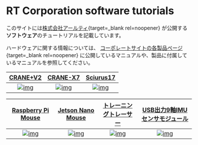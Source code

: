 # RT Corporation software tutorials

このサイトには[株式会社アールティ](https://rt-net.jp/){target=_blank rel=noopener}
が公開する**ソフトウェア**のチュートリアルを記載しています。

ハードウェアに関する情報については、
[コーポレートサイトの各製品ページ](https://rt-net.jp/works_category/allproducts/){target=_blank rel=noopener}
に公開しているマニュアルや、製品に付属しているマニュアルを参照してください。

| [CRANE+V2][CRV2DOC] | [CRANE-X7][CRX7DOC] | [Sciurus17][SC17DOC] |
| :---: | :---: | :---: |
| [![img][CRV2IMG]][CRV2DOC] | [![img][CRX7IMG]][CRX7DOC] | [![img][SC17IMG]][SC17DOC] |

| [Raspberry Pi Mouse][RPMSDOC] | [Jetson Nano Mouse][JNMSDOC] | [トレーニングトレーサー][RTTRDOC] | [USB出力9軸IMUセンサモジュール][USB9DOC] |
| :---: | :---: | :---: | :---: |
| [![img][RPMSIMG]][RPMSDOC] | [![img][JNMSIMG]][JNMSDOC] | [![img][RTTRIMG]][RTTRDOC] | [![img][USB9IMG]][USB9DOC] |

[CRV2IMG]:https://rt-net.github.io/images/crane-plus/CRANEV2-500x500.png
[CRV2DOC]:./cranev2/products.md
[CRX7IMG]:https://rt-net.github.io/images/crane-x7/CRANE-X7-500x500.png
[CRX7DOC]:./crane-x7/products.md
[SC17IMG]:https://rt-net.github.io/images/sciurus17/Sciurus17-500x500.png
[SC17DOC]:./sciurus17/products.md
[RPMSIMG]:https://rt-net.github.io/images/raspberry-pi-mouse/Raspberry-Pi-Mouse-500x500.png
[RPMSDOC]:./raspimouse/products.md
[JNMSIMG]:https://rt-net.github.io/images/jetson-nano-mouse/Jetson-Nano-Mouse-500x500.png
[JNMSDOC]:./jnmouse/products.md
[RTTRIMG]:https://rt-net.github.io/images/training-tracer/RT-Tracer-500x500.png
[RTTRDOC]:./rt-tracer/products.md
[USB9IMG]:https://rt-net.github.io/images/usb-9axisimu/usb-9axisimu.png
[USB9DOC]:./usb9imu/products.md
